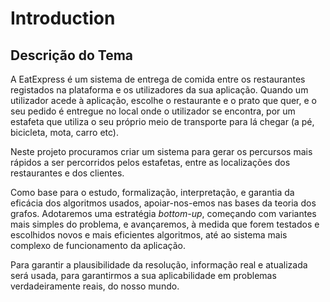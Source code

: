 # Introduction

Descrição do Tema
------

A EatExpress é um sistema de entrega de comida entre os restaurantes registados na plataforma e os utilizadores da sua aplicação. Quando um utilizador acede à aplicação, escolhe o restaurante e o prato que quer, e o seu pedido é entregue no local onde o utilizador se encontra, por um estafeta que utiliza o seu próprio meio de transporte para lá chegar (a pé, bicicleta, mota, carro etc).

Neste projeto procuramos criar um sistema para gerar os percursos mais rápidos a ser percorridos pelos estafetas, entre as localizações dos restaurantes e dos clientes. 

Como base para o estudo, formalização, interpretação, e garantia da eficácia dos algoritmos usados, apoiar-nos-emos nas bases da teoria dos grafos. Adotaremos uma estratégia *bottom-up*, começando com variantes mais simples do problema, e avançaremos, à medida que forem testados e escolhidos novos e mais eficientes algoritmos, até ao sistema mais complexo de funcionamento da aplicação.

Para garantir a plausibilidade da resolução, informação real e atualizada será usada, para garantirmos a sua aplicabilidade em problemas verdadeiramente reais, do nosso mundo.